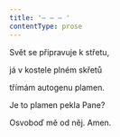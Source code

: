 ```yaml
---
title: '– – – '
contentType: prose
---
```


Svět se připravuje k střetu,

já v kostele plném skřetů

třímám autogenu plamen.

Je to plamen pekla Pane?

Osvoboď mě od něj. Amen.

